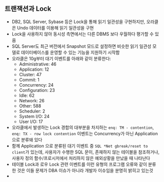 ## 트랜잭션과 Lock
- DB2, SQL Server, Sybase 등은 Lock을 통해 읽기 일관성을 구현하지만, 오라클은 Undo 데이터를 이용해 읽기 일관성을 구현
- Lock을 사용하지 않아 동시성 측면에서는 다른 DBMS 보다 우월하다 평가할 수 있음
- SQL Server도 최근 버전에서 Snapshot 모드로 설정하면 비슷한 읽기 일관성 모델로 데이터베이스를 운영할 수 있는 기능을 지원하기 시작함
- 오라클은 10g부터 대기 이벤트를 아래와 같이 분류한다:
	- Administrative: 46
	- Application: 12
	- Cluster: 47
	- Commit: 1
	- Concurrency: 24
	- Configuration: 23
	- Idle: 62
	- Network: 26
	- Other: 588
	- Scheduler: 2
	- System I/O: 24
	- User I/O: 17
- 오라클에서 발생하는 Lock 경합의 대부분을 차지하는 `enq: TM - contention`, `enq: TX - row lock contention` 이벤트는 Concurrency가 아닌 Application으로 분류돼 있다
- 함께 Application 으로 분류된 대기 이벤트 중 `SQL *Net gbreak/reset to client`가 있는데, 사용자가 수행한 SQL 문이, 존재하지 않는 테이블을 참조하거나, 사용자 정의 함수/프로시저에서 처리하지 않은 예외상황을 만났을 때 나타난다
- 테이블 Lock과 로우 Lock 관련 이벤트를 이런 유형의 프로그램 오류와 같이 분류한 것은 이들 문제가 DBA 이슈가 아니라 개발자 이슈임을 분명히 밝히고 있는것
- 
